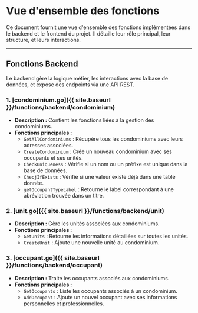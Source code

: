 # Vue d'ensemble des fonctions

Ce document fournit une vue d'ensemble des fonctions implémentées dans le backend et le frontend du projet. Il détaille leur rôle principal, leur structure, et leurs interactions.

---

## **Fonctions Backend**
Le backend gère la logique métier, les interactions avec la base de données, et expose des endpoints via une API REST.

### 1. [condominium.go]({{ site.baseurl }}/functions/backend/condominium)
- **Description :** Contient les fonctions liées à la gestion des condominiums.
- **Fonctions principales :**
  - `GetAllCondominiums` : Récupère tous les condominiums avec leurs adresses associées.
  - `CreateCondominium` : Crée un nouveau condominium avec ses occupants et ses unités.
  - `CheckUniqueness` : Vérifie si un nom ou un préfixe est unique dans la base de données.
  - `ChecjIfExists` : Vérifie si une valeur existe déjà dans une table donnée.
  - `getOccupantTypeLabel` : Retourne le label correspondant à une abréviation trouvée dans un titre.


### 2. [unit.go]({{ site.baseurl }}/functions/backend/unit)
- **Description :** Gère les unités associées aux condominiums.
- **Fonctions principales :**
  - `GetUnits` : Retourne les informations détaillées sur toutes les unités.
  - `CreateUnit` : Ajoute une nouvelle unité au condominium.

### 3. [occupant.go]({{ site.baseurl }}/functions/backend/occupant)
- **Description :** Traite les occupants associés aux condominiums.
- **Fonctions principales :**
  - `GetOccupants` : Liste les occupants associés à un condominium.
  - `AddOccupant` : Ajoute un nouvel occupant avec ses informations personnelles et professionnelles.
